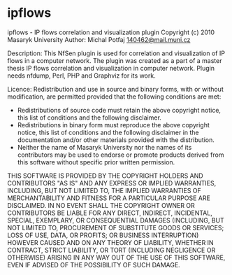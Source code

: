 # ipflows

ipflows - IP flows correlation and visualization plugin
Copyright (c) 2010 Masaryk University
Author: Michal Potfaj <140462@mail.muni.cz>

Description:
This NfSen plugin is used for correlation and visualization of IP flows in a computer
network. The plugin was created as a part of a master thesis IP flows correlation and
visualization in computer network. Plugin needs nfdump, Perl, PHP and Graphviz
for its work.

Licence:
Redistribution and use in source and binary forms, with or without
modification, are permitted provided that the following conditions are met:

   * Redistributions of source code must retain the above copyright notice,
     this list of conditions and the following disclaimer.
   * Redistributions in binary form must reproduce the above copyright notice,
     this list of conditions and the following disclaimer in the documentation
     and/or other materials provided with the distribution.
   * Neither the name of Masaryk University nor the names of its contributors may be
     used to endorse or promote products derived from this software without
     specific prior written permission.

  THIS SOFTWARE IS PROVIDED BY THE COPYRIGHT HOLDERS AND CONTRIBUTORS "AS IS"
  AND ANY EXPRESS OR IMPLIED WARRANTIES, INCLUDING, BUT NOT LIMITED TO, THE
  IMPLIED WARRANTIES OF MERCHANTABILITY AND FITNESS FOR A PARTICULAR PURPOSE
  ARE DISCLAIMED. IN NO EVENT SHALL THE COPYRIGHT OWNER OR CONTRIBUTORS BE
  LIABLE FOR ANY DIRECT, INDIRECT, INCIDENTAL, SPECIAL, EXEMPLARY, OR
  CONSEQUENTIAL DAMAGES (INCLUDING, BUT NOT LIMITED TO, PROCUREMENT OF
  SUBSTITUTE GOODS OR SERVICES; LOSS OF USE, DATA, OR PROFITS; OR BUSINESS
  INTERRUPTION) HOWEVER CAUSED AND ON ANY THEORY OF LIABILITY, WHETHER IN
  CONTRACT, STRICT LIABILITY, OR TORT (INCLUDING NEGLIGENCE OR OTHERWISE)
  ARISING IN ANY WAY OUT OF THE USE OF THIS SOFTWARE, EVEN IF ADVISED OF THE
  POSSIBILITY OF SUCH DAMAGE.
